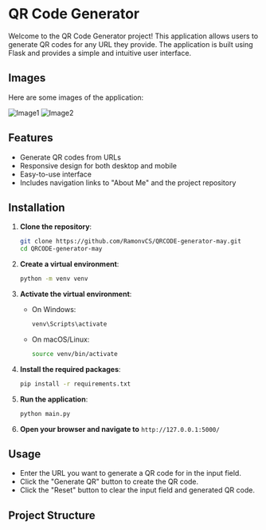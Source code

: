 # QR Code Generator

Welcome to the QR Code Generator project! This application allows users to generate QR codes for any URL they provide. The application is built using Flask and provides a simple and intuitive user interface.

## Images

Here are some images of the application:

![Image1](imgs/Image1.png)
![Image2](imgs/Image2.png)

## Features

- Generate QR codes from URLs
- Responsive design for both desktop and mobile
- Easy-to-use interface
- Includes navigation links to "About Me" and the project repository

## Installation

1. **Clone the repository**:
    ```bash
    git clone https://github.com/RamonvCS/QRCODE-generator-may.git
    cd QRCODE-generator-may
    ```

2. **Create a virtual environment**:
    ```bash
    python -m venv venv
    ```

3. **Activate the virtual environment**:
    - On Windows:
        ```bash
        venv\Scripts\activate
        ```
    - On macOS/Linux:
        ```bash
        source venv/bin/activate
        ```

4. **Install the required packages**:
    ```bash
    pip install -r requirements.txt
    ```

5. **Run the application**:
    ```bash
    python main.py
    ```

6. **Open your browser and navigate to** `http://127.0.0.1:5000/`

## Usage

- Enter the URL you want to generate a QR code for in the input field.
- Click the "Generate QR" button to create the QR code.
- Click the "Reset" button to clear the input field and generated QR code.

## Project Structure

